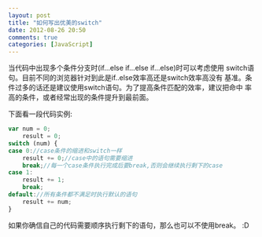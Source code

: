 ```yaml
---
layout: post
title: "如何写出优美的switch"
date: 2012-08-26 20:50
comments: true
categories: [JavaScript]
---
```


当代码中出现多个条件分支时(if...else if...else if...else)时可以考虑使用
switch语句。目前不同的浏览器针对到此是if..else效率高还是switch效率高没有
基准。条件过多的话还是建议使用switch语句。为了提高条件匹配的效率，建议把命中
率高的条件，或者经常出现的条件提升到最前面。

下面看一段代码实例:
```javascript
var num = 0;
	result = 0;
switch (num) {
case 0://case条件的缩进和switch一样
	result += 0;//case中的语句需要缩进
	break;//每一个case条件执行完成后要break,否则会继续执行剩下的case
case 1:
	result += 1;
	break;
default://所有条件都不满足时执行默认的语句
	result += num;
}
```
如果你确信自己的代码需要顺序执行剩下的语句，那么也可以不使用break。  :D


